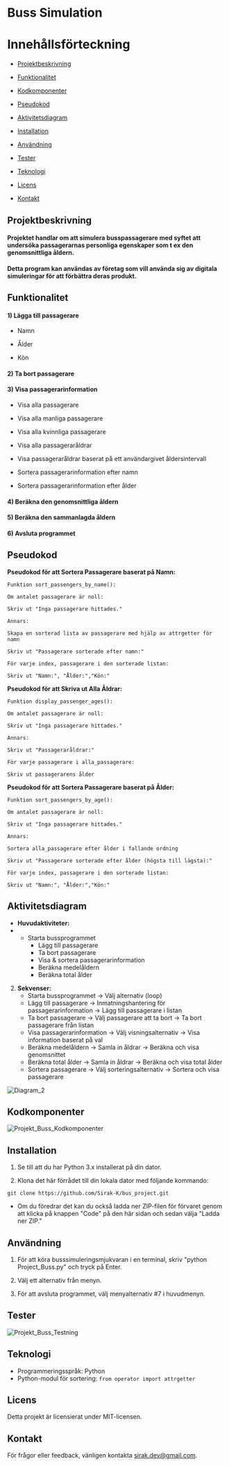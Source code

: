 

  

# Buss Simulation

  

# Innehållsförteckning

  

-  [Projektbeskrivning](#projektbeskrivning)

-  [Funktionalitet](#funktionalitet)

-  [Kodkomponenter](#kodkomponenter)

-  [Pseudokod](#pseudokod)

-  [Aktivitetsdiagram](#aktivitetsdiagram)

-  [Installation](#installation)

-  [Användning](#användning)

-  [Tester](#tester)

-  [Teknologi](#teknologi)

-  [Licens](#licens)

-  [Kontakt](#kontakt)

  

## Projektbeskrivning

#### Projektet handlar om att simulera busspassagerare med syftet att undersöka passagerarnas personliga egenskaper som t ex den genomsnittliga åldern.

#### Detta program kan användas av företag som vill använda sig av digitala simuleringar för att förbättra deras produkt.

  

## Funktionalitet

#### 1) Lägga till passagerare

- Namn

- Ålder

- Kön

#### 2) Ta bort passagerare

#### 3) Visa passagerarinformation

- Visa alla passagerare
- Visa alla manliga passagerare
- Visa alla kvinnliga passagerare
- Visa alla passageraråldrar
- Visa passageraråldrar baserat på ett användargivet åldersintervall

- Sortera passagerarinformation efter namn
- Sortera passagerarinformation efter ålder

#### 4) Beräkna den genomsnittliga åldern

#### 5) Beräkna den sammanlagda åldern

#### 6) Avsluta programmet

  
## Pseudokod

**Pseudokod för att Sortera Passagerare baserat på Namn:**

    Funktion sort_passengers_by_name():
    
    Om antalet passagerare är noll:
    
    Skriv ut "Inga passagerare hittades."

    Annars:

    Skapa en sorterad lista av passagerare med hjälp av attrgetter för namn

    Skriv ut "Passagerare sorterade efter namn:"
    
    För varje index, passagerare i den sorterade listan:
    
    Skriv ut "Namn:", "Ålder:","Kön:"

  

**Pseudokod för att Skriva ut Alla Åldrar:**

    Funktion display_passenger_ages():
    
    Om antalet passagerare är noll:
    
    Skriv ut "Inga passagerare hittades."
    
    Annars:
    
    Skriv ut "Passageraråldrar:"
    
    För varje passagerare i alla_passagerare:
    
    Skriv ut passagerarens ålder

  

**Pseudokod för att Sortera Passagerare baserat på Ålder:**

    Funktion sort_passengers_by_age():
    
    Om antalet passagerare är noll:
    
    Skriv ut "Inga passagerare hittades."
    
    Annars:
   
    Sortera alla_passagerare efter ålder i fallande ordning
    
    Skriv ut "Passagerare sorterade efter ålder (högsta till lägsta):"
    
    För varje index, passagerare i den sorterade listan:
    
    Skriv ut "Namn:", "Ålder:","Kön:"


## Aktivitetsdiagram

 -  **Huvudaktiviteter:**
 - -   Starta bussprogrammet
       -   Lägg till passagerare
       -   Ta bort passagerare
       -   Visa & sortera passagerarinformation
       -   Beräkna medelåldern
       -   Beräkna total ålder

    
2.  **Sekvenser:**
    -   Starta bussprogrammet -> Välj alternativ (loop)
    -   Lägg till passagerare -> Inmatningshantering för passagerarinformation -> Lägg till passagerare i listan
    -   Ta bort passagerare -> Välj passagerare att ta bort -> Ta bort passagerare från listan
    -   Visa passagerarinformation -> Välj visningsalternativ -> Visa information baserat på val
    -   Beräkna medelåldern -> Samla in åldrar -> Beräkna och visa genomsnittet
    -   Beräkna total ålder -> Samla in åldrar -> Beräkna och visa total ålder
    -   Sortera passagerare -> Välj sorteringsalternativ -> Sortera och visa passagerare
  
![Diagram_2](https://github.com/Sirak-K/bus_project/assets/122515678/4d98f8e1-d935-4b94-b030-26f464002a42)



## Kodkomponenter
![Projekt_Buss_Kodkomponenter](https://github.com/Sirak-K/bus_project/assets/122515678/43952297-4934-4c82-ab44-c6b37b5c596f)



## Installation

1. Se till att du har Python 3.x installerat på din dator.

2. Klona det här förrådet till din lokala dator med följande kommando:

```git clone https://github.com/Sirak-K/bus_project.git```


- Om du föredrar det kan du också ladda ner ZIP-filen för förvaret genom att klicka på knappen "Code" på den här sidan och sedan välja "Ladda ner ZIP."

  
## Användning

1. För att köra busssimuleringsmjukvaran i en terminal, skriv "python Project_Buss.py" och tryck på Enter.

2. Välj ett alternativ från menyn.

3. För att avsluta programmet, välj menyalternativ #7 i huvudmenyn.


## Tester
![Projekt_Buss_Testning](https://github.com/Sirak-K/bus_project/assets/122515678/ff7243e0-000c-426e-9595-50bf4614873e)


## Teknologi
- Programmeringsspråk: Python
- Python-modul för sortering: `from operator import attrgetter`

## Licens

Detta projekt är licensierat under MIT-licensen.

## Kontakt

För frågor eller feedback, vänligen kontakta [sirak.dev@gmail.com](mailto:sirak.dev@gmail.com).
